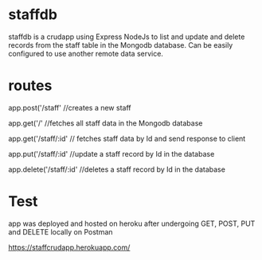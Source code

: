 # staffdb
staffdb is a crudapp using Express NodeJs to list and update and delete records from the staff table in the Mongodb database. Can be easily configured to use another remote data service.


# routes
app.post('/staff' //creates a new staff

app.get('/' //fetches all staff data in the Mongodb database

app.get('/staff/:id' // fetches staff data by Id and send response to client

app.put('/staff/:id' //update a staff record by Id in the database

app.delete('/staff/:id' //deletes a staff record by Id in the database

# Test
app was deployed and hosted on heroku after undergoing GET, POST, PUT and DELETE locally on Postman

https://staffcrudapp.herokuapp.com/